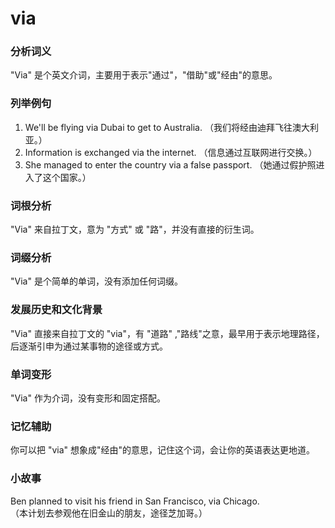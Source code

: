 # via

### 分析词义

  

"Via" 是个英文介词，主要用于表示"通过"，"借助"或"经由"的意思。

  

### 列举例句

  

1.  We'll be flying via Dubai to get to Australia. （我们将经由迪拜飞往澳大利亚。）
2.  Information is exchanged via the internet. （信息通过互联网进行交换。）
3.  She managed to enter the country via a false passport. （她通过假护照进入了这个国家。）

  

### 词根分析

  

"Via" 来自拉丁文，意为 "方式" 或 "路"，并没有直接的衍生词。

  

### 词缀分析

  

"Via" 是个简单的单词，没有添加任何词缀。

  

### 发展历史和文化背景

  

"Via" 直接来自拉丁文的 "via"，有 "道路" ,"路线"之意，最早用于表示地理路径，后逐渐引申为通过某事物的途径或方式。

  

### 单词变形

  

"Via" 作为介词，没有变形和固定搭配。

  

### 记忆辅助

  

你可以把 "via" 想象成"经由"的意思，记住这个词，会让你的英语表达更地道。

  

### 小故事

  

Ben planned to visit his friend in San Francisco, via Chicago.  
（本计划去参观他在旧金山的朋友，途径芝加哥。）

